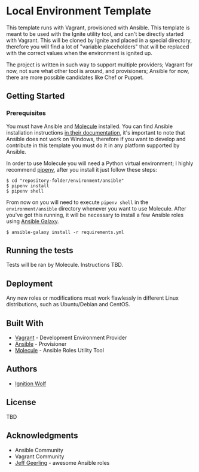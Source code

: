 # Local Environment Template

This template runs with Vagrant, provisioned with Ansible. This template is meant to be used with the Ignite utility tool, and can't be directly started with Vagrant. This will be cloned by Ignite and placed in a special directory, therefore you will find a lot of "variable placeholders" that will be replaced with the correct values when the environment is ignited up.

The project is written in such way to support multiple providers; Vagrant for now, not sure what other tool is around, and provisioners; Ansible for now, there are more possible candidates like Chef or Puppet.

## Getting Started

### Prerequisites

You must have Ansible and [Molecule](https://github.com/ansible-community/molecule) installed. You can find Ansible installation instructions [in their documentation](https://docs.ansible.com/ansible/latest/installation_guide/intro_installation.html), it's important to note that Ansible does not work on Windows, therefore if you want to develop and contribute in this template you must do it in any platform supported by Ansible.

In order to use Molecule you will need a Python virtual environment; I highly recommend [pipenv](https://github.com/pypa/pipenv), after you install it just follow these steps:

```
$ cd "repository-folder/environment/ansible"
$ pipenv install
$ pipenv shell
```

From now on you will need to execute `pipenv shell` in the `environment/ansible` directory whenever you want to use Molecule. After you've got this running, it will be necessary to install a few Ansible roles using [Ansible Galaxy](https://galaxy.ansible.com/).

```
$ ansible-galaxy install -r requirements.yml
```

## Running the tests

Tests will be ran by Molecule. Instructions TBD.

## Deployment

Any new roles or modifications must work flawlessly in different Linux distributions, such as Ubuntu/Debian and CentOS.

## Built With

* [Vagrant](https://www.vagrantup.com/) - Development Environment Provider
* [Ansible](https://github.com/ansible/ansible) - Provisioner
* [Molecule](https://github.com/ansible-community/molecule) - Ansible Roles Utility Tool


## Authors

* [Ignition Wolf](https://github.com/IgnitionWolf)

## License

TBD

## Acknowledgments

* Ansible Community
* Vagrant Community
* [Jeff Geerling](https://github.com/geerlingguy) - awesome Ansible roles